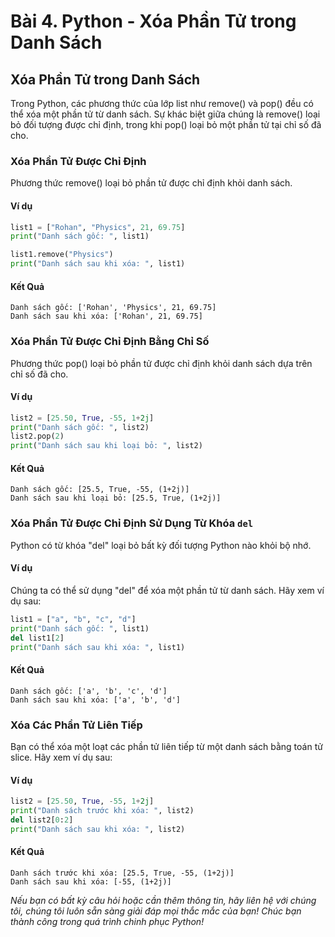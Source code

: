 # Bài 4. Python - Xóa Phần Tử trong Danh Sách

## Xóa Phần Tử trong Danh Sách

Trong Python, các phương thức của lớp list như remove() và pop() đều có thể xóa một phần tử từ danh sách. Sự khác biệt giữa chúng là remove() loại bỏ đối tượng được chỉ định, trong khi pop() loại bỏ một phần tử tại chỉ số đã cho.

### Xóa Phần Tử Được Chỉ Định

Phương thức remove() loại bỏ phần tử được chỉ định khỏi danh sách.

#### Ví dụ

```python
list1 = ["Rohan", "Physics", 21, 69.75]
print("Danh sách gốc: ", list1)

list1.remove("Physics")
print("Danh sách sau khi xóa: ", list1)
```

#### Kết Quả

```
Danh sách gốc: ['Rohan', 'Physics', 21, 69.75]
Danh sách sau khi xóa: ['Rohan', 21, 69.75]
```

### Xóa Phần Tử Được Chỉ Định Bằng Chỉ Số

Phương thức pop() loại bỏ phần tử được chỉ định khỏi danh sách dựa trên chỉ số đã cho.

#### Ví dụ

```python
list2 = [25.50, True, -55, 1+2j]
print("Danh sách gốc: ", list2)
list2.pop(2)
print("Danh sách sau khi loại bỏ: ", list2)
```

#### Kết Quả

```
Danh sách gốc: [25.5, True, -55, (1+2j)]
Danh sách sau khi loại bỏ: [25.5, True, (1+2j)]
```

### Xóa Phần Tử Được Chỉ Định Sử Dụng Từ Khóa `del`

Python có từ khóa "del" loại bỏ bất kỳ đối tượng Python nào khỏi bộ nhớ.

#### Ví dụ

Chúng ta có thể sử dụng "del" để xóa một phần tử từ danh sách. Hãy xem ví dụ sau:

```python
list1 = ["a", "b", "c", "d"]
print("Danh sách gốc: ", list1)
del list1[2]
print("Danh sách sau khi xóa: ", list1)
```

#### Kết Quả

```
Danh sách gốc: ['a', 'b', 'c', 'd']
Danh sách sau khi xóa: ['a', 'b', 'd']
```

### Xóa Các Phần Tử Liên Tiếp

Bạn có thể xóa một loạt các phần tử liên tiếp từ một danh sách bằng toán tử slice. Hãy xem ví dụ sau:

#### Ví dụ

```python
list2 = [25.50, True, -55, 1+2j]
print("Danh sách trước khi xóa: ", list2)
del list2[0:2]
print("Danh sách sau khi xóa: ", list2)
```

#### Kết Quả

```
Danh sách trước khi xóa: [25.5, True, -55, (1+2j)]
Danh sách sau khi xóa: [-55, (1+2j)]
```

*Nếu bạn có bất kỳ câu hỏi hoặc cần thêm thông tin, hãy liên hệ với chúng tôi, chúng tôi luôn sẵn sàng giải đáp mọi thắc mắc của bạn! Chúc bạn thành công trong quá trình chinh phục Python!*